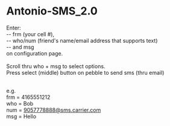 Antonio-SMS_2.0
===============

Enter: <br>
-- frm (your cell #), <br>
-- who/num (friend's name/email address that supports text) <br> 
-- and msg <br>
on configuration page. <br><br>
Scroll thru who + msg to select options. <br>
Press select (middle) button on pebble to send sms (thru email) <br><br>

e.g. <br>
frm = 4165551212 <br>
who = Bob <br>
num = 9057778888@sms.carrier.com <br>
msg = Hello <br>

